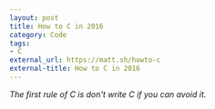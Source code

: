 ```yaml
---
layout: post
title: How to C in 2016
category: Code
tags:
- C
external_url: https://matt.sh/howto-c
external-title: How to C in 2016
---
```

*The first rule of C is don't write C if you can avoid it.*
